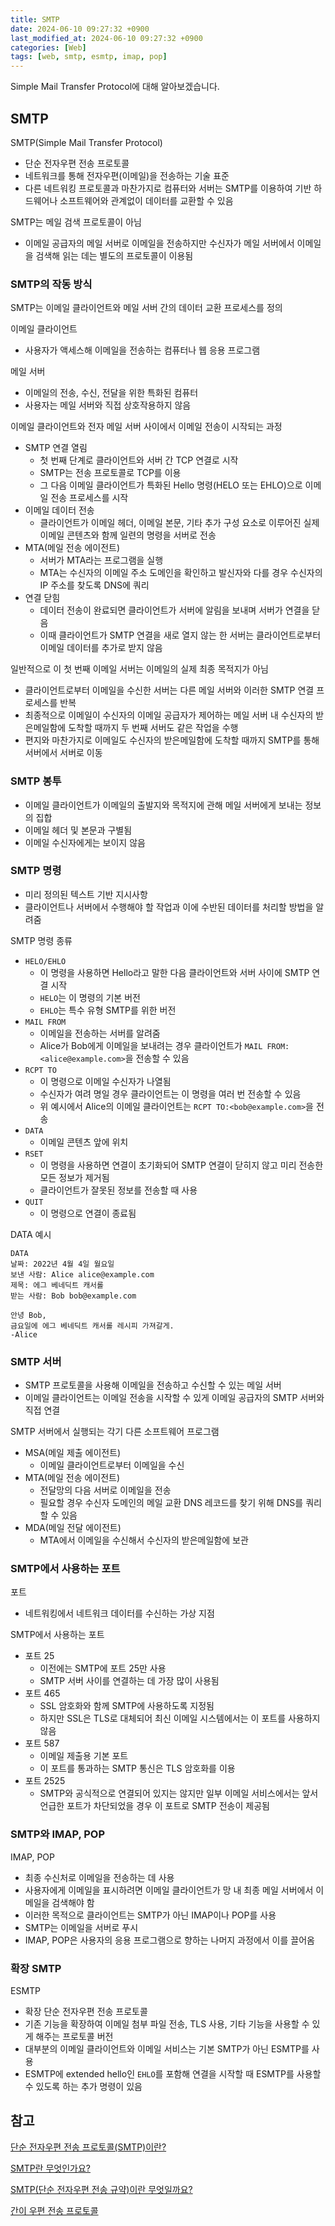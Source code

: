 ```yaml
---
title: SMTP
date: 2024-06-10 09:27:32 +0900
last_modified_at: 2024-06-10 09:27:32 +0900
categories: [Web]
tags: [web, smtp, esmtp, imap, pop]
---
```


Simple Mail Transfer Protocol에 대해 알아보겠습니다.

## SMTP

SMTP(Simple Mail Transfer Protocol)

- 단순 전자우편 전송 프로토콜
- 네트워크를 통해 전자우편(이메일)을 전송하는 기술 표준
- 다른 네트워킹 프로토콜과 마찬가지로 컴퓨터와 서버는 SMTP를 이용하여 기반 하드웨어나 소프트웨어와 관계없이 데이터를 교환할 수 있음

SMTP는 메일 검색 프로토콜이 아님

- 이메일 공급자의 메일 서버로 이메일을 전송하지만 수신자가 메일 서버에서 이메일을 검색해 읽는 데는 별도의 프로토콜이 이용됨

### SMTP의 작동 방식

SMTP는 이메일 클라이언트와 메일 서버 간의 데이터 교환 프로세스를 정의

이메일 클라이언트

- 사용자가 액세스해 이메일을 전송하는 컴퓨터나 웹 응용 프로그램

메일 서버

- 이메일의 전송, 수신, 전달을 위한 특화된 컴퓨터
- 사용자는 메일 서버와 직접 상호작용하지 않음

이메일 클라이언트와 전자 메일 서버 사이에서 이메일 전송이 시작되는 과정

- SMTP 연결 열림
  - 첫 번째 단계로 클라이언트와 서버 간 TCP 연결로 시작
  - SMTP는 전송 프로토콜로 TCP를 이용
  - 그 다음 이메일 클라이언트가 특화된 Hello 명령(HELO 또는 EHLO)으로 이메일 전송 프로세스를 시작
- 이메일 데이터 전송
  - 클라이언트가 이메일 헤더, 이메일 본문, 기타 추가 구성 요소로 이루어진 실제 이메일 콘텐츠와 함께 일련의 명령을 서버로 전송
- MTA(메일 전송 에이전트)
  - 서버가 MTA라는 프로그램을 실행
  - MTA는 수신자의 이메일 주소 도메인을 확인하고 발신자와 다를 경우 수신자의 IP 주소를 찾도록 DNS에 쿼리
- 연결 닫힘
  - 데이터 전송이 완료되면 클라이언트가 서버에 알림을 보내며 서버가 연결을 닫음
  - 이때 클라이언트가 SMTP 연결을 새로 열지 않는 한 서버는 클라이언트로부터 이메일 데이터를 추가로 받지 않음

일반적으로 이 첫 번째 이메일 서버는 이메일의 실제 최종 목적지가 아님

- 클라이언트로부터 이메일을 수신한 서버는 다른 메일 서버와 이러한 SMTP 연결 프로세스를 반복
- 최종적으로 이메일이 수신자의 이메일 공급자가 제어하는 메일 서버 내 수신자의 받은메일함에 도착할 때까지 두 번째 서버도 같은 작업을 수행
- 편지와 마찬가지로 이메일도 수신자의 받은메일함에 도착할 때까지 SMTP를 통해 서버에서 서버로 이동

### SMTP 봉투

- 이메일 클라이언트가 이메일의 출발지와 목적지에 관해 메일 서버에게 보내는 정보의 집합
- 이메일 헤더 및 본문과 구별됨
- 이메일 수신자에게는 보이지 않음

### SMTP 명령

- 미리 정의된 텍스트 기반 지시사항
- 클라이언트나 서버에서 수행해야 할 작업과 이에 수반된 데이터를 처리할 방법을 알려줌

SMTP 명령 종류

- `HELO/EHLO`
  - 이 명령을 사용하면 Hello라고 말한 다음 클라이언트와 서버 사이에 SMTP 연결 시작
  - `HELO`는 이 명령의 기본 버전
  - `EHLO`는 특수 유형 SMTP를 위한 버전
- `MAIL FROM`
  - 이메일을 전송하는 서버를 알려줌
  - Alice가 Bob에게 이메일을 보내려는 경우 클라이언트가 `MAIL FROM:<alice@example.com>`을 전송할 수 있음
- `RCPT TO`
  - 이 명령으로 이메일 수신자가 나열됨
  - 수신자가 여려 명일 경우 클라이언트는 이 명령을 여러 번 전송할 수 있음
  - 위 예시에서 Alice의 이메일 클라이언트는 `RCPT TO:<bob@example.com>`을 전송
- `DATA`
  - 이메일 콘텐츠 앞에 위치
- `RSET`
  - 이 명령을 사용하면 연결이 초기화되어 SMTP 연결이 닫히지 않고 미리 전송한 모든 정보가 제거됨
  - 클라이언트가 잘못된 정보를 전송할 때 사용
- `QUIT`
  - 이 명령으로 연결이 종료됨

DATA 예시

```
DATA
날짜: 2022년 4월 4일 월요일
보낸 사람: Alice alice@example.com
제목: 에그 베네딕트 캐서롤
받는 사람: Bob bob@example.com

안녕 Bob,
금요일에 에그 베네딕트 캐서롤 레시피 가져갈게.
-Alice
```

### SMTP 서버

- SMTP 프로토콜을 사용해 이메일을 전송하고 수신할 수 있는 메일 서버
- 이메일 클라이언트는 이메일 전송을 시작할 수 있게 이메일 공급자의 SMTP 서버와 직접 연결

SMTP 서버에서 실행되는 각기 다른 소프트웨어 프로그램

- MSA(메일 제출 에이전트)
  - 이메일 클라이언트로부터 이메일을 수신
- MTA(메일 전송 에이전트)
  - 전달망의 다음 서버로 이메일을 전송
  - 필요할 경우 수신자 도메인의 메일 교환 DNS 레코드를 찾기 위해 DNS를 쿼리할 수 있음
- MDA(메일 전달 에이전트)
  - MTA에서 이메일을 수신해서 수신자의 받은메일함에 보관

### SMTP에서 사용하는 포트

포트

- 네트워킹에서 네트워크 데이터를 수신하는 가상 지점

SMTP에서 사용하는 포트

- 포트 25
  - 이전에는 SMTP에 포트 25만 사용
  - SMTP 서버 사이를 연결하는 데 가장 많이 사용됨
- 포트 465
  - SSL 암호화와 함께 SMTP에 사용하도록 지정됨
  - 하지만 SSL은 TLS로 대체되어 최신 이메일 시스템에서는 이 포트를 사용하지 않음
- 포트 587
  - 이메일 제출용 기본 포트
  - 이 포트를 통과하는 SMTP 통신은 TLS 암호화를 이용
- 포트 2525
  - SMTP와 공식적으로 연결되어 있지는 않지만 일부 이메일 서비스에서는 앞서 언급한 포트가 차단되었을 경우 이 포트로 SMTP 전송이 제공됨

### SMTP와 IMAP, POP

IMAP, POP

- 최종 수신처로 이메일을 전송하는 데 사용
- 사용자에게 이메일을 표시하려면 이메일 클라이언트가 망 내 최종 메일 서버에서 이메일을 검색해야 함
- 이러한 목적으로 클라이언트는 SMTP가 아닌 IMAP이나 POP를 사용
- SMTP는 이메일을 서버로 푸시
- IMAP, POP은 사용자의 응용 프로그램으로 향하는 나머지 과정에서 이를 끌어옴

### 확장 SMTP

ESMTP

- 확장 단순 전자우편 전송 프로토콜
- 기존 기능을 확장하여 이메일 첨부 파일 전송, TLS 사용, 기타 기능을 사용할 수 있게 해주는 프로토콜 버전
- 대부분의 이메일 클라이언트와 이메일 서비스는 기본 SMTP가 아닌 ESMTP를 사용
- ESMTP에 extended hello인 `EHLO`를 포함해 연결을 시작할 때 ESMTP를 사용할 수 있도록 하는 추가 명령이 있음

## 참고

[단순 전자우편 전송 프로토콜(SMTP)이란?](https://www.cloudflare.com/ko-kr/learning/email-security/what-is-smtp/)

[SMTP란 무엇인가요?](https://aws.amazon.com/ko/what-is/smtp/)

[SMTP(단순 전자우편 전송 규약)이란 무엇일까요?](https://nordvpn.com/ko/blog/smtp-protocol/)

[간이 우편 전송 프로토콜](https://ko.wikipedia.org/wiki/%EA%B0%84%EC%9D%B4_%EC%9A%B0%ED%8E%B8_%EC%A0%84%EC%86%A1_%ED%94%84%EB%A1%9C%ED%86%A0%EC%BD%9C)
